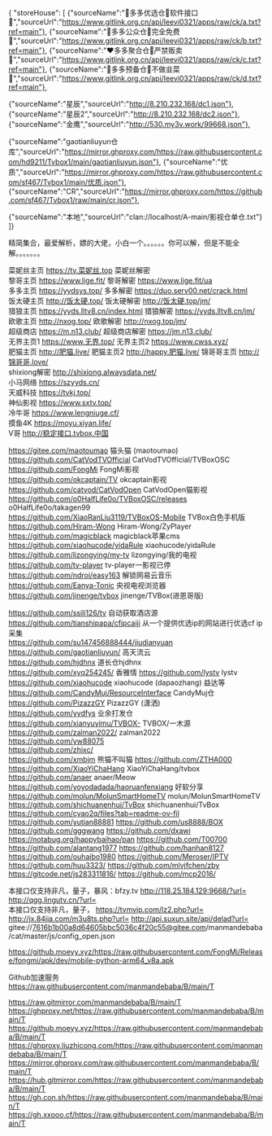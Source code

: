{
"storeHouse": [
{"sourceName":"💚多多优选仓🍭软件接口🍭","sourceUrl":"https://www.gitlink.org.cn/api/leevi0321/apps/raw/ck/a.txt?ref=main"},
{"sourceName":"💛多多公众仓🍭完全免费🍭","sourceUrl":"https://www.gitlink.org.cn/api/leevi0321/apps/raw/ck/b.txt?ref=main"},
{"sourceName":"❤️多多聚合仓🍭严禁贩卖🍭","sourceUrl":"https://www.gitlink.org.cn/api/leevi0321/apps/raw/ck/c.txt?ref=main"},
{"sourceName":"💜多多预备仓🍭不做韭菜🍭","sourceUrl":"https://www.gitlink.org.cn/api/leevi0321/apps/raw/ck/d.txt?ref=main"},

{"sourceName":"星辰","sourceUrl":"http://8.210.232.168/dc1.json"},
{"sourceName":"星辰2","sourceUrl":"http://8.210.232.168/dc2.json"},
{"sourceName":"金鹰","sourceUrl":"http://530.my3v.work/99668.json"},

{"sourceName":"gaotianliuyun仓库","sourceUrl":"https://mirror.ghproxy.com/https://raw.githubusercontent.com/hd9211/Tvbox1/main/gaotianliuyun.json"},
{"sourceName":"优质","sourceUrl":"https://mirror.ghproxy.com/https://raw.githubusercontent.com/sf467/Tvbox1/main/优质.json"},
{"sourceName":"CR","sourceUrl":"https://mirror.ghproxy.com/https://github.com/sf467/Tvbox1/raw/main/cr.json"},

{"sourceName":"本地","sourceUrl":"clan://localhost/A-main/影视仓单仓.txt"}
]}


精简集合，最爱解析，嫖的大佬，小白一个。。。。。。你可以解，但是不能全解。。。。。。。                    

菜妮丝主页   https://tv.菜妮丝.top            菜妮丝解密              
黎哥主页     https://www.lige.fit/            黎哥解密     https://www.lige.fit/ua            
多多主页     https://yydsys.top/              多多解密     https://duo.serv00.net/crack.html            
饭太硬主页   http://饭太硬.top/               饭太硬解密   http://饭太硬.top/jm/            
猎狼主页     https://yyds.lltv8.cn/index.html 猎狼解密     https://yyds.lltv8.cn/jm/            
欧歌主页     http://nxog.top/                 欧歌解密     http://nxog.top/jm/            
超级商店     https://m.n13.club/              超级商店解密 https://jm.n13.club/              
无界主页1    https://www.无界.top/            无界主页2    https://www.cwss.xyz/              
肥猫主页     http://肥猫.live/                肥猫主页2    http://happy.肥猫.live/
锦哥哥主页   http://锦哥哥.love/            
shixiong解密 http://shixiong.alwaysdata.net/            
小马网络     https://szyyds.cn/     
天威科技     https://tvkj.top/    
神仙影视     https://www.sxtv.top/      
冷牛哥       https://www.lengniuge.cf/              
摸鱼4K       https://moyu.xiyan.life/              
V哥          http://稳定接口.tvbox.中国             


https://gitee.com/maotoumao                           猫头猫 (maotoumao)      
https://github.com/CatVodTVOfficial                   CatVodTVOfficial/TVBoxOSC               
https://github.com/FongMi                             FongMi影视   
https://github.com/okcaptain/TV                       okcaptain影视  
https://github.com/catvod/CatVodOpen                  CatVodOpen猫影视  
https://github.com/o0HalfLife0o/TVBoxOSC/releases     o0HalfLife0o/takagen99  
https://github.com/XiaoRanLiu3119/TVBoxOS-Mobile      TVBox白色手机版  
https://github.com/Hiram-Wong                         Hiram-Wong/ZyPlayer  
https://github.com/magicblack                         magicblack苹果cms   
https://github.com/xiaohucode/yidaRule                xiaohucode/yidaRule  
https://github.com/lizongying/my-tv                   lizongying/我的电视
https://github.com/tv-player                          tv-player一影视已停
https://github.com/ndroi/easy163                      解锁网易云音乐  
https://github.com/Eanya-Tonic                        央视电视浏览器
https://github.com/jinenge/tvbox                      jinenge/TVBox(进恩哥版)  

https://github.com/ssili126/tv                        自动获取酒店源 
https://github.com/tianshipapa/cfipcaiji              从一个提供优选ip的网站进行优选cf ip采集          
https://github.com/su147456888444/jiudianyuan
https://github.com/gaotianliuyun/                     高天流云    
https://github.com/hjdhnx                             道长仓hjdhnx   
https://github.com/xyq254245/                         香雅情 
https://github.com/lystv                              lystv   
https://github.com/xiaohucode                         xiaohucode (dapaozhang)  益达等
https://github.com/CandyMuj/ResourceInterface         CandyMuj仓  
https://github.com/PizazzGY                           PizazzGY (潇洒)  
https://github.com/yydfys                             业余打发仓   
https://github.com/xianyuyimu/TVBOX-                  TVBOX/一木源  
https://github.com/zalman2022/                        zalman2022  
https://github.com/yw88075            
https://github.com/zhixc/            
https://github.com/xmbjm                              熊猫不叫猫
https://github.com/ZTHA000            
https://github.com/XiaoYiChaHang                      XiaoYiChaHang/tvbox  
https://github.com/anaer                              anaer/Meow   
https://github.com/yoyodadada/haoruanfenxiang         好软分享    
https://github.com/molun/MolunSmartHomeTV             molun/MolunSmartHomeTV  
https://github.com/shichuanenhui/TvBox                shichuanenhui/TvBox  
https://github.com/cyao2q/files?tab=readme-ov-fil            
https://github.com/yutian88881
https://github.com/us8888/BOX
https://github.com/gggwang
https://github.com/dxawi
https://notabug.org/happybaihao/pan
https://github.com/T00700
https://github.com/alantang1977
https://github.com/hanhan8127       
https://github.com/ouhaibo1980
https://github.com/Meroser/IPTV
https://github.com/huu3323/
https://github.com/mlvjfchen/zby
https://gitcode.net/js283311816/
https://github.com/mcp2016/


本接口仅支持非凡，量子，暴风：bfzy.tv http://118.25.184.129:9668/?url= http://qgg.lingutv.cn/?url=            
本接口仅支持非凡，量子， https://tvmvip.com/lz2.php?url= http://jx.84jia.com/m3u8ts.php?url= http://api.suxun.site/api/delad?url=            
gitee://7616b1b00a8d64605bbc5036c4f20c55@gitee.com/manmandebaba/cat/master/js/config_open.json            

https://github.moeyy.xyz/https://raw.githubusercontent.com/FongMi/Release/fongmi/apk/dev/mobile-python-arm64_v8a.apk

Github加速服务 https://raw.githubusercontent.com/manmandebaba/B/main/T            

https://raw.gitmirror.com/manmandebaba/B/main/T            
https://ghproxy.net/https://raw.githubusercontent.com/manmandebaba/B/main/T            
https://github.moeyy.xyz/https://raw.githubusercontent.com/manmandebaba/B/main/T            
https://ghproxy.liuzhicong.com/https://raw.githubusercontent.com/manmandebaba/B/main/T            
https://mirror.ghproxy.com/raw.githubusercontent.com/manmandebaba/B/main/T            
https://hub.gitmirror.com/https://raw.githubusercontent.com/manmandebaba/B/main/T            
https://gh.con.sh/https://raw.githubusercontent.com/manmandebaba/B/main/T            
https://gh.xxooo.cf/https://raw.githubusercontent.com/manmandebaba/B/main/T            

